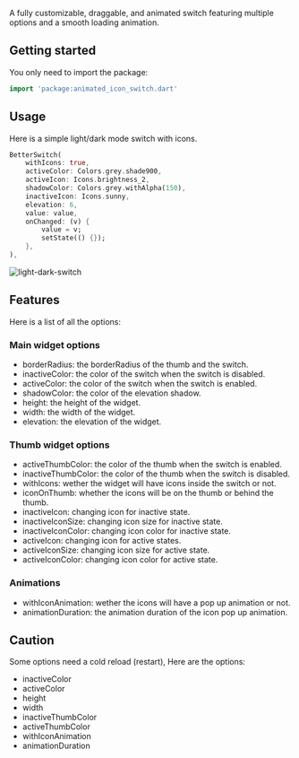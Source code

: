<!--
This README describes the package. If you publish this package to pub.dev,
this README's contents appear on the landing page for your package.

For information about how to write a good package README, see the guide for
[writing package pages](https://dart.dev/tools/pub/writing-package-pages).

For general information about developing packages, see the Dart guide for
[creating packages](https://dart.dev/guides/libraries/create-packages)
and the Flutter guide for
[developing packages and plugins](https://flutter.dev/to/develop-packages).
-->

A fully customizable, draggable, and animated switch featuring multiple options and a smooth loading animation.

## Getting started

You only need to import the package:
```dart
import 'package:animated_icon_switch.dart'
```

## Usage

Here is a simple light/dark mode switch with icons.
```dart
BetterSwitch(
    withIcons: true,
    activeColor: Colors.grey.shade900,
    activeIcon: Icons.brightness_2,
    shadowColor: Colors.grey.withAlpha(150),
    inactiveIcon: Icons.sunny,
    elevation: 6,
    value: value,
    onChanged: (v) {
        value = v;
        setState(() {});
    },
),
```

![light-dark-switch](https://github.com/user-attachments/assets/4a6bdc91-34e5-46ed-a6b9-4e42d7e6aeec)

## Features
Here is a list of all the options:

### Main widget options
- borderRadius: the borderRadius of the thumb and the switch.
- inactiveColor: the color of the switch when the switch is disabled.
- activeColor: the color of the switch when the switch is enabled.
- shadowColor: the color of the elevation shadow.
- height: the height of the widget.
- width: the width of the widget.
- elevation: the elevation of the widget.

### Thumb widget options
- activeThumbColor: the color of the thumb when the switch is enabled.
- inactiveThumbColor: the color of the thumb when the switch is disabled.
- withIcons: wether the widget will have icons inside the switch or not.
- iconOnThumb: whether the icons will be on the thumb or behind the thumb.
- inactiveIcon: changing icon for inactive state.
- inactiveIconSize: changing icon size for inactive state.
- inactiveIconColor: changing icon color for inactive state.
- activeIcon: changing icon for active states.
- activeIconSize: changing icon size for active state.
- activeIconColor: changing icon color for active state.

### Animations
- withIconAnimation: wether the icons will have a pop up animation or not.
- animationDuration: the animation duration of the icon pop up animation.

## Caution

Some options need a cold reload (restart), Here are the options:
- inactiveColor
- activeColor
- height
- width
- inactiveThumbColor
- activeThumbColor
- withIconAnimation
- animationDuration
